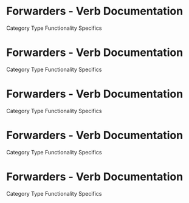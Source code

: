  
# Forwarders - Verb Documentation
 
Category                  Type                      Functionality             Specifics                
 
# Forwarders - Verb Documentation
 
Category                  Type                      Functionality             Specifics                
 
# Forwarders - Verb Documentation
 
Category                  Type                      Functionality             Specifics                
 
# Forwarders - Verb Documentation
 
Category                  Type                      Functionality             Specifics                
 
# Forwarders - Verb Documentation
 
Category                  Type                      Functionality             Specifics                
